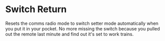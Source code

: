 # Switch Return

Resets the comms radio mode to switch setter mode automatically when you put it in your pocket. No more missing the switch because you pulled out the remote last minute and find out it's set to work trains.
